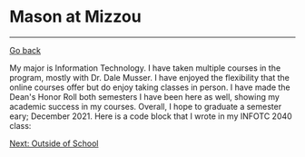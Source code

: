 # Mason at Mizzou
---
[Go back](README.md)

My major is Information Technology. I have taken multiple courses in the program, mostly with Dr. Dale Musser. I have enjoyed the flexibility that the online courses offer but do enjoy taking classes in person. I have made the Dean's Honor Roll both semesters I have been here as well, showing my academic success in my courses. Overall, I hope to graduate a semester eary; December 2021. Here is a code block that I wrote in my INFOTC 2040 class:



[Next: Outside of School](OutsideofSchool.md)
